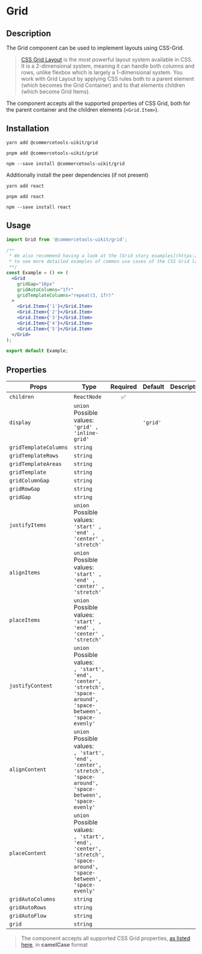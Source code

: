 <!-- THIS IS AN AUTOGENERATED FILE. DO NOT EDIT THIS FILE DIRECTLY. -->
<!-- This file is created by the `pnpm generate-readme` script. -->

# Grid

## Description

The Grid component can be used to implement layouts using CSS-Grid.

> [CSS Grid Layout](https://css-tricks.com/snippets/css/complete-guide-grid) is the most powerful layout system available in CSS. It is a 2-dimensional system, meaning it can handle both columns and rows, unlike flexbox which is largely a 1-dimensional system. You work with Grid Layout by applying CSS rules both to a parent element (which becomes the Grid Container) and to that elements children (which become Grid Items).

The component accepts all the supported properties of CSS Grid, both for the parent container and the children elements (`<Grid.Item>`).

## Installation

```
yarn add @commercetools-uikit/grid
```

```
pnpm add @commercetools-uikit/grid
```

```
npm --save install @commercetools-uikit/grid
```

Additionally install the peer dependencies (if not present)

```
yarn add react
```

```
pnpm add react
```

```
npm --save install react
```

## Usage

```jsx
import Grid from '@commercetools-uikit/grid';

/**
 * We also recommend having a look at the [Grid story examples](https://uikit.commercetools.com/?path=/story/examples-components-grid--with-fixed-columns)
 * to see more detailed examples of common use cases of the CSS Grid layout.
 **/
const Example = () => (
  <Grid
    gridGap="16px"
    gridAutoColumns="1fr"
    gridTemplateColumns="repeat(3, 1fr)"
  >
    <Grid.Item>{'1'}</Grid.Item>
    <Grid.Item>{'2'}</Grid.Item>
    <Grid.Item>{'3'}</Grid.Item>
    <Grid.Item>{'4'}</Grid.Item>
    <Grid.Item>{'5'}</Grid.Item>
  </Grid>
);

export default Example;
```

## Properties

| Props                 | Type                                                                                                                      | Required | Default  | Description |
| --------------------- | ------------------------------------------------------------------------------------------------------------------------- | :------: | -------- | ----------- |
| `children`            | `ReactNode`                                                                                                               |    ✅    |          |             |
| `display`             | `union`<br/>Possible values:<br/>`'grid' , 'inline-grid'`                                                                 |          | `'grid'` |             |
| `gridTemplateColumns` | `string`                                                                                                                  |          |          |             |
| `gridTemplateRows`    | `string`                                                                                                                  |          |          |             |
| `gridTemplateAreas`   | `string`                                                                                                                  |          |          |             |
| `gridTemplate`        | `string`                                                                                                                  |          |          |             |
| `gridColumnGap`       | `string`                                                                                                                  |          |          |             |
| `gridRowGap`          | `string`                                                                                                                  |          |          |             |
| `gridGap`             | `string`                                                                                                                  |          |          |             |
| `justifyItems`        | `union`<br/>Possible values:<br/>`'start' , 'end' , 'center' , 'stretch'`                                                 |          |          |             |
| `alignItems`          | `union`<br/>Possible values:<br/>`'start' , 'end' , 'center' , 'stretch'`                                                 |          |          |             |
| `placeItems`          | `union`<br/>Possible values:<br/>`'start' , 'end' , 'center' , 'stretch'`                                                 |          |          |             |
| `justifyContent`      | `union`<br/>Possible values:<br/>`, 'start', 'end', 'center', 'stretch', 'space-around', 'space-between', 'space-evenly'` |          |          |             |
| `alignContent`        | `union`<br/>Possible values:<br/>`, 'start', 'end', 'center', 'stretch', 'space-around', 'space-between', 'space-evenly'` |          |          |             |
| `placeContent`        | `union`<br/>Possible values:<br/>`, 'start', 'end', 'center', 'stretch', 'space-around', 'space-between', 'space-evenly'` |          |          |             |
| `gridAutoColumns`     | `string`                                                                                                                  |          |          |             |
| `gridAutoRows`        | `string`                                                                                                                  |          |          |             |
| `gridAutoFlow`        | `string`                                                                                                                  |          |          |             |
| `grid`                | `string`                                                                                                                  |          |          |             |

> The component accepts all supported CSS Grid properties, [as listed here](https://css-tricks.com/snippets/css/complete-guide-grid), in **camelCase** format
